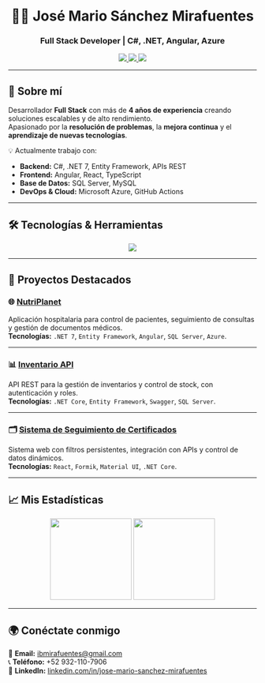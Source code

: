 <h1 align="center">👨‍💻 José Mario Sánchez Mirafuentes</h1>
<h3 align="center">Full Stack Developer | C#, .NET, Angular, Azure</h3>

<p align="center">
  <a href="mailto:ibmirafuentes@gmail.com">
    <img src="https://img.shields.io/badge/Email-Contact%20Me-red?style=for-the-badge&logo=gmail&logoColor=white"/>
  </a>
  <a href="https://github.com/JMarioMirafuentes">
    <img src="https://img.shields.io/badge/GitHub-JMarioMirafuentes-181717?style=for-the-badge&logo=github"/>
  </a>
  <img src="https://img.shields.io/badge/Phone-%2B52%20932--110--7906-blue?style=for-the-badge&logo=phone&logoColor=white"/>
</p>

---

## 🚀 Sobre mí
Desarrollador **Full Stack** con más de **4 años de experiencia** creando soluciones escalables y de alto rendimiento.  
Apasionado por la **resolución de problemas**, la **mejora continua** y el **aprendizaje de nuevas tecnologías**.  

💡 Actualmente trabajo con:
- **Backend:** C#, .NET 7, Entity Framework, APIs REST
- **Frontend:** Angular, React, TypeScript
- **Base de Datos:** SQL Server, MySQL
- **DevOps & Cloud:** Microsoft Azure, GitHub Actions

---

## 🛠 Tecnologías & Herramientas
<p align="center">
  <img src="https://skillicons.dev/icons?i=cs,dotnet,angular,react,ts,js,html,css,bootstrap,py,java,nodejs,azure,mysql,postgres,git,github,linux,windows" />
</p>

---

## 📌 Proyectos Destacados

### 🌐 [NutriPlanet](https://github.com/JMarioMirafuentes/NutriPlanet)
Aplicación hospitalaria para control de pacientes, seguimiento de consultas y gestión de documentos médicos.  
**Tecnologías:** `.NET 7`, `Entity Framework`, `Angular`, `SQL Server`, `Azure`.

---

### 📊 [Inventario API](https://github.com/JMarioMirafuentes/InventarioAPI)
API REST para la gestión de inventarios y control de stock, con autenticación y roles.  
**Tecnologías:** `.NET Core`, `Entity Framework`, `Swagger`, `SQL Server`.

---

### 🗂 [Sistema de Seguimiento de Certificados](#)
Sistema web con filtros persistentes, integración con APIs y control de datos dinámicos.  
**Tecnologías:** `React`, `Formik`, `Material UI`, `.NET Core`.

---

## 📈 Mis Estadísticas
<p align="center">
  <img src="https://github-readme-stats.vercel.app/api?username=JMarioMirafuentes&show_icons=true&theme=tokyonight&count_private=true" height="165" />
  <img src="https://github-readme-stats.vercel.app/api/top-langs/?username=JMarioMirafuentes&layout=compact&theme=tokyonight" height="165" />
</p>

---

## 🌍 Conéctate conmigo
📧 **Email:** ibmirafuentes@gmail.com  
📞 **Teléfono:** +52 932-110-7906  
🔗 **LinkedIn:** [linkedin.com/in/jose-mario-sanchez-mirafuentes](https://linkedin.com/in/jose-mario-sanchez-mirafuentes)  
